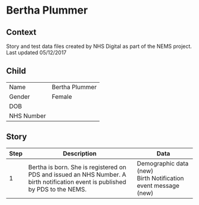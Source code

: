 # Bertha Plummer
## Context
Story and test data files created by NHS Digital as part of the NEMS project. Last updated 05/12/2017
## Child

| | |
|---|---|
| Name | Bertha Plummer |
| Gender | Female |
| DOB |  |
| NHS Number |  |

## Story

| Step | Description | Data |
|---|---|---|
| 1 | Bertha is born. She is registered on PDS and issued an NHS Number. A birth notification event is published by PDS to the NEMS.| Demographic data (new)<br>Birth Notification event message (new) |
